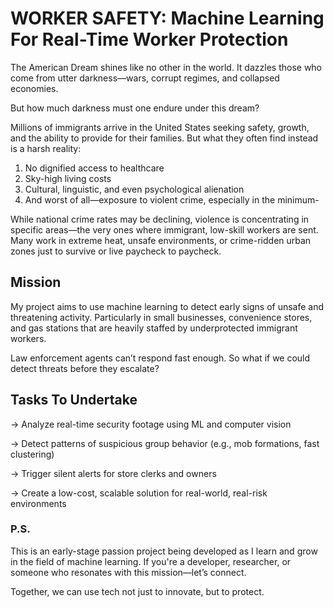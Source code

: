 # WORKER SAFETY: Machine Learning For Real-Time Worker Protection
The American Dream shines like no other in the world.
It dazzles those who come from utter darkness—wars, corrupt regimes, and collapsed economies.

But how much darkness must one endure under this dream?

Millions of immigrants arrive in the United States seeking safety, growth, and the ability to provide for their families. But what they often find instead is a harsh reality:

1. No dignified access to healthcare
2. Sky-high living costs
3. Cultural, linguistic, and even psychological alienation
4. And worst of all—exposure to violent crime, especially in the minimum-

While national crime rates may be declining, violence is concentrating in specific areas—the very ones where immigrant, low-skill workers are sent. Many work in extreme heat, unsafe environments, or crime-ridden urban zones just to survive or live paycheck to paycheck.

## Mission
My project aims to use machine learning to detect early signs of unsafe and threatening activity. Particularly in small businesses, convenience stores, and gas stations that are heavily staffed by underprotected immigrant workers.

Law enforcement agents can’t respond fast enough.
So what if we could detect threats before they escalate?

## Tasks To Undertake
-> Analyze real-time security footage using ML and computer vision

-> Detect patterns of suspicious group behavior (e.g., mob formations, fast clustering)

-> Trigger silent alerts for store clerks and owners

-> Create a low-cost, scalable solution for real-world, real-risk environments

### P.S.
This is an early-stage passion project being developed as I learn and grow in the field of machine learning.
If you're a developer, researcher, or someone who resonates with this mission—let’s connect.

Together, we can use tech not just to innovate, but to protect.
